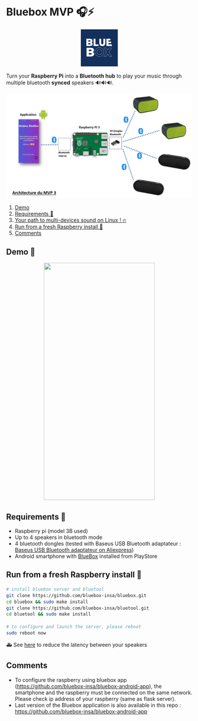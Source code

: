 # Bluebox MVP :headphones::zap:

<p align="center">
  <img src="./installation/images/bluebox_logo.jpeg" width="100" height="100">
</p>

Turn your **Raspberry Pi** into a **Bluetooth hub** to play your music through multiple bluetooth **synced** speakers 🔊🔊🔊.

<p align="center">
  <img src="./installation/images/architecture_mvp3.jpg">
</p>

1. [Demo](<#Demo 📱>)
2. [Requirements 📜](<#Requirements 📜>)
3. [Your path to multi-devices sound on Linux ! 🔥](./installation/README.md)
4. [Run from a fresh Raspberry install 🐍](<#Run from a fresh Raspberry install 🐍>)
5. [Comments](<#Comments>)

## Demo 📱

<p align="center">
    <img src="./demonstration/video/Test_Bluebox_Android.gif" width="300" height="640">
</p>

## Requirements 📜
- Raspberry pi (model 3B used)
- Up to 4 speakers in bluetooth mode
- 4 bluetooth dongles (tested with Baseus USB Bluetooth adaptateur : [Baseus USB Bluetooth adaptateur on Aliexpress](https://www.aliexpress.com/item/1005001829990800.html?spm=a2g0o.productlist.0.0.18a03959VMyWgE&algo_pvid=7c0e1fa6-38fd-49ef-9d7c-fb7c29c74d0a&algo_expid=7c0e1fa6-38fd-49ef-9d7c-fb7c29c74d0a-0&btsid=2100bdde16101020065588400ef738&ws_ab_test=searchweb0_0,searchweb201602_,searchweb201603_))
- Android smartphone with [BlueBox](https://play.google.com/store/apps/details?id=com.bluebox.bluebox) installed from PlayStore

## Run from a fresh Raspberry install 🐍
```bash
# install bluebox server and bluetool
git clone https://github.com/bluebox-insa/bluebox.git
cd bluebox && sudo make install
git clone https://github.com/bluebox-insa/bluetool.git
cd bluetool && sudo make install

# to configure and launch the server, please reboot
sudo reboot now
```

:ambulance: See [here](./latency-optimization/README.md) to reduce the latency between your speakers

## Comments 
- To configure the raspberry using bluebox app (https://github.com/bluebox-insa/bluebox-android-app), the smartphone and the raspberry must be connected on the same network. Please check ip address of your raspberry (same as flask server).
- Last version of the Bluebox application is also available in this repo : https://github.com/bluebox-insa/bluebox-android-app